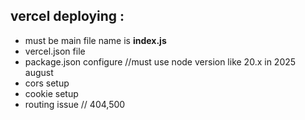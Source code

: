 ## vercel deploying :

- must be main file name is **index.js**
- vercel.json file
- package.json configure //must use node version like 20.x in 2025 august
- cors setup
- cookie setup
- routing issue // 404,500
